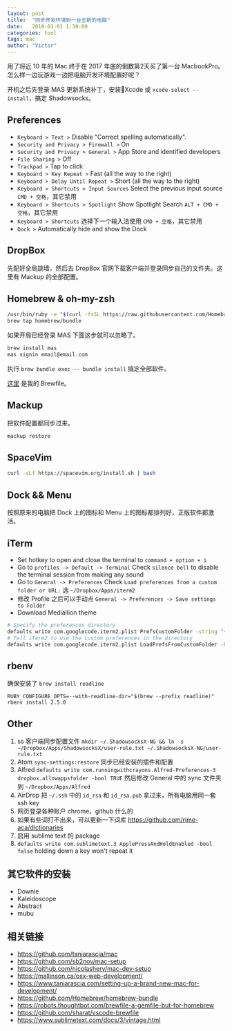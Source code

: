 ```yaml
---
layout: post
title:  "同步开发环境到一台全新的电脑"
date:   2018-01-01 1:30:00
categories: tool
tags: mac
author: "Victor"
---
```


用了将近 10 年的 Mac 终于在 2017 年底的倒数第2天买了第一台 MacbookPro。怎么样一边玩游戏一边把电脑开发环境配置好呢？

开机之后先登录 MAS 更新系统补丁，安装Xcode 或 `xcode-select --install`，搞定 Shadowsocks。

## Preferences

* `Keyboard > Text >` Disable "Correct spelling automatically".
* `Security and Privacy > Firewall >` On
* `Security and Privacy > General >` App Store and identified developers
* `File Sharing >` Off
* `Trackpad >` Tap to click
* `Keyboard > Key Repeat >` Fast (all the way to the right)
* `Keyboard > Delay Until Repeat >` Short (all the way to the right)
* `Keyboard > Shortcuts > Input Sources` Select the previous input source `CMD + 空格`，其它禁用
* `Keyboard > Shortcuts > Spotlight` Show Spotlight Search `ALT + CMD + 空格`，其它禁用
* `Keyboard > Shortcuts` 选择下一个输入法使用 `CMD + 空格`，其它禁用
* `Dock >` Automatically hide and show the Dock

## DropBox

先配好全局跳墙，然后去 DropBox 官网下载客户端并登录同步自己的文件夹。这里有 Mackup 的全部配置。

## Homebrew & oh-my-zsh

```bash
/usr/bin/ruby -e "$(curl -fsSL https://raw.githubusercontent.com/Homebrew/install/master/install)"
brew tap homebrew/bundle
```

如果开局已经登录 MAS 下面这步就可以忽略了。

```bash
brew install mas
mas signin email@email.com
```

执行 `brew bundle exec -- bundle install` 搞定全部软件。

[这里](https://gist.github.com/wjp2013/66dbd649203e822eb6da110300fead47) 是我的 Brewfile。

## Mackup

把软件配置都同步过来。

```bash
mackup restore
```

## SpaceVim

```bash
curl -sLf https://spacevim.org/install.sh | bash
```

## Dock && Menu

按照原来的电脑把 Dock 上的图标和 Menu 上的图标都排列好，正版软件都激活。

## iTerm

* Set hotkey to open and close the terminal to `command + option + i`
* Go to `profiles -> Default -> Terminal` Check `silence bell` to disable the terminal session from making any sound
* Go to `General -> Preferences` Check `Load preferences from a custom folder or URL:` 选 `~/Dropbox/Apps/iterm2`
* 修改 Profile 之后可以手动点 `General -> Preferences -> Save settings to Folder`
* Download Mediallion theme

```bash
# Specify the preferences directory
defaults write com.googlecode.iterm2.plist PrefsCustomFolder -string "~/Dropbox/Apps/iTerm2"
# Tell iTerm2 to use the custom preferences in the directory
defaults write com.googlecode.iterm2.plist LoadPrefsFromCustomFolder -bool true
```

## rbenv

确保安装了 `brew install readline`

```
RUBY_CONFIGURE_OPTS=--with-readline-dir="$(brew --prefix readline)" rbenv install 2.5.0
```

## Other

1. ss 客户端同步配置文件 `mkdir ~/.ShadowsocksX-NG && ln -s ~/Dropbox/Apps/ShadowsocksX/user-rule.txt ~/.ShadowsocksX-NG/user-rule.txt`
2. Atom `sync-settings:restore` 同步已经安装的插件和配置
3. Alfred `defaults write com.runningwithcrayons.Alfred-Preferences-3 dropbox.allowappsfolder -bool TRUE` 然后修改 General 中的 sync 文件夹到 `~/Dropbox/Apps/Alfred`
4. AirDrop 把 `~/.ssh` 中的 `id_rsa` 和 `id_rsa.pub` 拿过来，所有电脑用同一套 ssh key
5. 网页登录各种账户 chrome，github 什么的
6. 如果有些词打不出来，可以更新一下词库 https://github.com/rime-aca/dictionaries
7. 启用 sublime text 的 package
8. `defaults write com.sublimetext.3 ApplePressAndHoldEnabled -bool false` holding down a key won't repeat it

## 其它软件的安装

* Downie
* Kaleidoscope
* Abstract
* mubu

## 相关链接

* https://github.com/taniarascia/mac
* https://github.com/sb2nov/mac-setup
* https://github.com/nicolashery/mac-dev-setup
* https://mallinson.ca/osx-web-development/
* https://www.taniarascia.com/setting-up-a-brand-new-mac-for-development/
* https://github.com/Homebrew/homebrew-bundle
* https://robots.thoughtbot.com/brewfile-a-gemfile-but-for-homebrew
* https://github.com/sharat/vscode-brewfile
* https://www.sublimetext.com/docs/3/vintage.html
